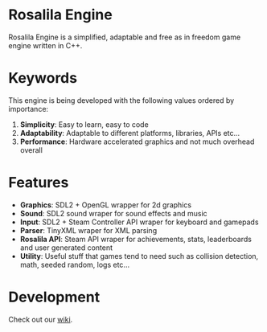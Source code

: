 Rosalila Engine
===============

Rosalila Engine is a simplified, adaptable and free as in freedom game engine written in C++.

# Keywords

This engine is being developed with the following values ordered by importance:

1. **Simplicity**: Easy to learn, easy to code
2. **Adaptability**: Adaptable to different platforms, libraries, APIs etc...
3. **Performance**: Hardware accelerated graphics and not much overhead overall

# Features

* **Graphics**: SDL2 + OpenGL wrapper for 2d graphics
* **Sound**: SDL2 sound wraper for sound effects and music
* **Input**: SDL2 + Steam Controller API wraper for keyboard and gamepads
* **Parser**: TinyXML wraper for XML parsing
* **Rosalila API**: Steam API wraper for achievements, stats, leaderboards and user generated content
* **Utility**: Useful stuff that games tend to need such as collision detection, math, seeded random, logs etc...

# Development

Check out our [wiki](https://github.com/Rosalila/RosalilaEngine/wiki).
